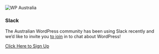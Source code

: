 ![WP Australia](wp-australia-logo.png)

### Slack

The Australian WordPress community has been using Slack recently and we’d like to invite you [to join](https://slackpass.io/wpaustralia) in to chat about WordPress!

[Click Here to Sign Up](https://slackpass.io/wpaustralia)
